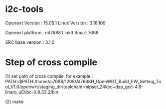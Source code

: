# i2c-tools 

Openwrt Version : 15.05.1
Linux Version : 3.18.109

Openwrt platform : mt7688 LinkIt Smart 7688

SRC base version : 3.1.0

# Step of cross compile

(1)
set path of cross compile, for example :
PATH=$PATH:/home/ai7688/1208/AI7688H_OpenWRT_Build_FW_Setting_Tool_V1.0/openwrt/staging_dir/toolchain-mipsel_24kec+dsp_gcc-4.8-linaro_uClibc-0.9.33.2/bin

(2)
make

